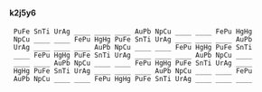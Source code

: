#### k2j5y6

     PuFe SnTi UrAg ____ ____ ____ AuPb NpCu ____ ____ FePu HgHg
     NpCu ____ ____ FePu HgHg PuFe SnTi UrAg ____ ____ ____ AuPb
     UrAg ____ ____ ____ AuPb NpCu ____ ____ FePu HgHg PuFe SnTi
     ____ FePu HgHg PuFe SnTi UrAg ____ ____ ____ AuPb NpCu ____
     ____ ____ AuPb NpCu ____ ____ FePu HgHg PuFe SnTi UrAg ____
     HgHg PuFe SnTi UrAg ____ ____ ____ AuPb NpCu ____ ____ FePu
     AuPb NpCu ____ ____ FePu HgHg PuFe SnTi UrAg ____ ____ ____

